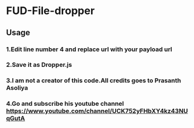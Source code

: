 # FUD-File-dropper

## Usage

### 1.Edit line number 4 and replace url with your payload url
### 2.Save it  as Dropper.js
### 3.I am not a creator of this code.All credits goes to Prasanth Asoliya
### 4.Go and subscribe his youtube channel https://www.youtube.com/channel/UCK752yFHbXY4kz43NUqGutA
